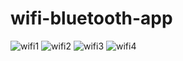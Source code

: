 # wifi-bluetooth-app

![wifi1](https://user-images.githubusercontent.com/58335577/162748060-be5a466d-28e4-420d-a506-7dbbebbab981.png)
![wifi2](https://user-images.githubusercontent.com/58335577/162748101-fff30daa-a24f-425e-afc6-cd4be169e390.png)
![wifi3](https://user-images.githubusercontent.com/58335577/162748111-8950c061-c70a-418e-8388-6941ef095fcd.png)
![wifi4](https://user-images.githubusercontent.com/58335577/162748119-cf6d365d-6a6b-4d62-8481-a7449f8dbf6f.png)
